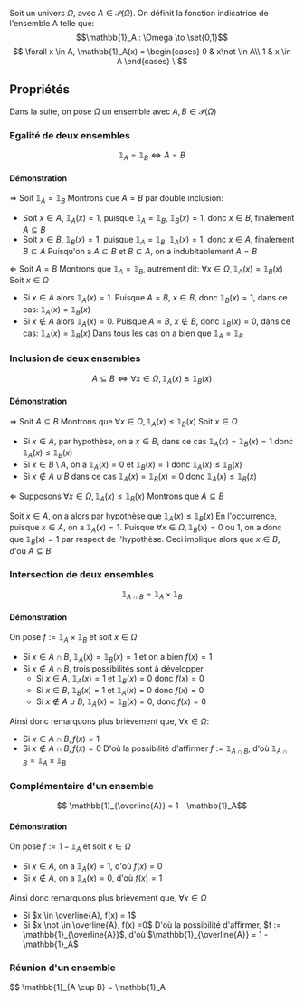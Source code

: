 Soit un univers $\Omega$, avec $A \in \mathcal{P}(\Omega)$.
On définit la fonction indicatrice de l'ensemble A telle que:
$$\mathbb{1}_A : \Omega \to \set{0,1}$$
$$
\forall x \in A, \mathbb{1}_A(x) = \begin{cases} 
      0 & x\not \in A\\
      1 & x \in A 
   \end{cases}
\
$$

## Propriétés
Dans la suite, on pose $\Omega$ un ensemble avec $A, B \in \mathcal{P}(\Omega)$
### Egalité de deux ensembles
$$ \mathbb{1}_A = \mathbb{1}_B \Leftrightarrow A=B$$
#### Démonstration
$\Rightarrow$
Soit $\mathbb{1}_A = \mathbb{1}_B$
Montrons que $A=B$ par double inclusion:
- Soit $x \in A$, $\mathbb{1}_A(x) = 1$, puisque $\mathbb{1}_A = \mathbb{1}_B$, $\mathbb{1}_B(x) = 1$, donc $x \in B$, finalement $A \subseteq B$
- Soit $x \in B$, $\mathbb{1}_B(x) = 1$, puisque $\mathbb{1}_A = \mathbb{1}_B$, $\mathbb{1}_A(x) = 1$, donc $x \in A$, finalement $B \subseteq A$
Puisqu'on a $A \subseteq B$ et $B\subseteq A$, on a indubitablement $A=B$

$\Leftarrow$
Soit $A = B$
Montrons que $\mathbb{1}_A = \mathbb{1}_B$, autrement dit: $\forall x \in \Omega, \mathbb{1}_A(x) = \mathbb{1}_B(x)$
Soit $x \in \Omega$
- Si $x \in A$ alors $\mathbb{1}_A(x) = 1$. Puisque $A=B$, $x \in B$, donc $\mathbb{1}_B(x) =1$, dans ce cas: $\mathbb{1}_A(x) = \mathbb{1}_B(x)$
- Si $x \not \in A$ alors $\mathbb{1}_A(x) = 0$. Puisque $A=B$, $x \not \in B$, donc $\mathbb{1}_B(x) =0$, dans ce cas: $\mathbb{1}_A(x) = \mathbb{1}_B(x)$
Dans tous les cas on a bien que $\mathbb{1}_A = \mathbb{1}_B$ 

### Inclusion de deux ensembles
$$ A \subseteq B \Leftrightarrow \forall x \in \Omega, \mathbb{1}_A(x) \leq \mathbb{1}_B(x)$$

#### Démonstration
$\Rightarrow$
Soit $A \subseteq B$
Montrons que $\forall x \in \Omega, \mathbb{1}_A(x) \leq \mathbb{1}_B(x)$
Soit $x \in \Omega$
- Si $x \in A$, par hypothèse, on a $x \in B$, dans ce cas $\mathbb{1}_A(x) = \mathbb{1}_B(x) =1$ donc $\mathbb{1}_A(x) \leq \mathbb{1}_B(x)$
- Si $x \in B \setminus A$, on a $\mathbb{1}_A(x) =0$ et $\mathbb{1}_B(x) =1$ donc $\mathbb{1}_A(x) \leq \mathbb{1}_B(x)$
- Si $x \not \in A \cup B$ dans ce cas $\mathbb{1}_A(x) = \mathbb{1}_B(x) =0$ donc $\mathbb{1}_A(x) \leq \mathbb{1}_B(x)$

$\Leftarrow$
Supposons $\forall x \in \Omega, \mathbb{1}_A(x) \leq \mathbb{1}_B(x)$
Montrons que $A \subseteq B$

Soit $x \in A$, on a alors par hypothèse que $\mathbb{1}_A(x) \leq \mathbb{1}_B(x)$
En l'occurrence, puisque $x \in A$, on a $\mathbb{1}_A(x)=1$.
Puisque $\forall x \in \Omega, \mathbb{1}_B(x) = 0$ ou $1$, on a donc que $\mathbb{1}_B(x) =1$ par respect de l'hypothèse.
Ceci implique alors que $x \in B$, d'où $A \subseteq B$







### Intersection de deux ensembles
$$ \mathbb{1}_{A \cap B} = \mathbb{1}_A \times \mathbb{1}_B$$
#### Démonstration
On pose $f := \mathbb{1}_A \times \mathbb{1}_B$ et soit $x \in \Omega$
- Si $x \in A \cap B$, $\mathbb{1}_A(x) = \mathbb{1}_B(x) = 1$ et on a bien $f(x) = 1$
- Si $x \not \in A \cap B$, trois possibilités sont à développer
	- Si $x \in A$, $\mathbb{1}_A(x) = 1$ et $\mathbb{1}_B(x) =0$ donc $f(x) = 0$
	- Si $x \in B$, $\mathbb{1}_B(x) = 1$ et $\mathbb{1}_A(x) =0$ donc $f(x) = 0$
	- Si $x \not \in A \cup B$, $\mathbb{1}_A(x) = \mathbb{1}_B(x) = 0$, donc $f(x) =0$

Ainsi donc remarquons plus brièvement que, $\forall x \in \Omega$:
- Si $x \in A \cap B, f(x) =1$
- Si $x \not \in A \cap B, f(x) = 0$
D'où la possibilité d'affirmer $f := \mathbb{1}_{A \cap B}$, d'où $\mathbb{1}_{A\cap B} = \mathbb{1}_A \times \mathbb{1}_B$

### Complémentaire d'un ensemble
$$ \mathbb{1}_{\overline{A}} = 1 - \mathbb{1}_A$$
#### Démonstration
On pose $f := 1 - \mathbb{1}_A$ et soit $x \in \Omega$
- Si $x \in A$, on a $\mathbb{1}_A(x) = 1$, d'où $f(x) = 0$
- Si $x \not \in A$, on a $\mathbb{1}_A(x) = 0$, d'où $f(x) = 1$

Ainsi donc remarquons plus brièvement que, $\forall x \in \Omega$
- Si $x \in \overline{A}, f(x) = 1$
- Si $x \not \in \overline{A}, f(x) =0$
D'où la possibilité d'affirmer, $f := \mathbb{1}_{\overline{A}}$, d'où $\mathbb{1}_{\overline{A}} = 1 - \mathbb{1}_A$

### Réunion d'un ensemble
$$ \mathbb{1}_{A \cup B} = \mathbb{1}_A

